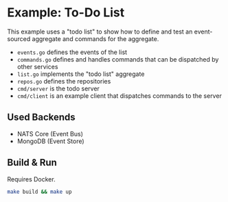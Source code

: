 # Example: To-Do List

This example uses a "todo list" to show how to define and test an event-sourced
aggregate and commands for the aggregate.

- `events.go` defines the events of the list
- `commands.go` defines and handles commands that can be dispatched by other
	services
- `list.go` implements the "todo list" aggregate
- `repos.go` defines the repositories
- `cmd/server` is the todo server
- `cmd/client` is an example client that dispatches commands to the server

## Used Backends

- NATS Core (Event Bus)
- MongoDB (Event Store)

## Build & Run

Requires Docker.

```sh
make build && make up
```
